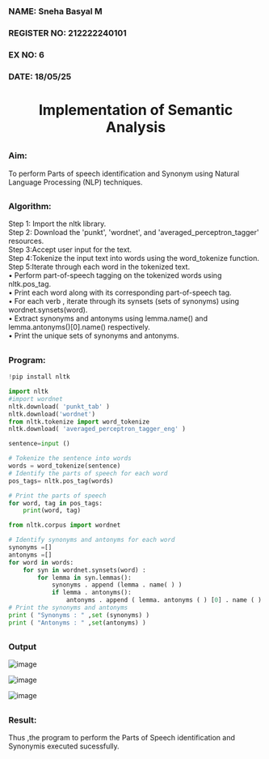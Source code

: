 <H3>NAME: Sneha Basyal M </H3>
<H3>REGISTER NO: 212222240101 </H3>
<H3>EX NO: 6 </H3>
<H3>DATE: 18/05/25 </H3>
<H1 ALIGN =CENTER>Implementation of Semantic Analysis</H1>

## <h3>Aim:</h3>
To perform Parts of speech identification and Synonym using Natural Language Processing (NLP) techniques.
 
 
## <h3>Algorithm:</h3>

Step 1: Import the nltk library.<br>
Step 2: Download the 'punkt', 'wordnet', and 'averaged_perceptron_tagger' resources.<br>
Step 3:Accept user input for the text.<br>
Step 4:Tokenize the input text into words using the word_tokenize function.<br>
Step 5:Iterate through each word in the tokenized text.<br>
•	Perform part-of-speech tagging on the tokenized words using nltk.pos_tag.<br>
•	Print each word along with its corresponding part-of-speech tag.<br>
•	For each verb , iterate through its synsets (sets of synonyms) using wordnet.synsets(word).<br>
•	Extract synonyms and antonyms using lemma.name() and lemma.antonyms()[0].name() respectively.<br>
•	Print the unique sets of synonyms and antonyms.

## <H3>Program:</H3>

```python
!pip install nltk

import nltk
#import wordnet
nltk.download( 'punkt_tab' )
nltk.download('wordnet')
from nltk.tokenize import word_tokenize
nltk.download( 'averaged_perceptron_tagger_eng' )

sentence=input ()

# Tokenize the sentence into words
words = word_tokenize(sentence)
# Identify the parts of speech for each word
pos_tags= nltk.pos_tag(words)

# Print the parts of speech
for word, tag in pos_tags:
    print(word, tag)

from nltk.corpus import wordnet

# Identify synonyms and antonyms for each word
synonyms =[]
antonyms =[]
for word in words:
	for syn in wordnet.synsets(word) :
		for lemma in syn.lemmas():
			synonyms . append (lemma . name( ) )
			if lemma . antonyms():
				antonyms . append ( lemma. antonyms ( ) [0] . name ( ) )
# Print the synonyms and antonyms
print ( "Synonyms : " ,set (synonyms) )
print ( "Antonyms : " ,set(antonyms) )
```

## <H3>Output</H3>
![image](https://github.com/user-attachments/assets/fa2aa0a5-9ede-4d0c-a494-b474542d9e25)

![image](https://github.com/user-attachments/assets/3c05edf1-d72c-40d3-ae4b-a95dd59974b9)

![image](https://github.com/user-attachments/assets/5dd86353-f974-471a-b302-18322bd87cb5)

## <H3>Result:</H3>
Thus ,the program to perform the Parts of Speech identification and Synonymis executed sucessfully.
